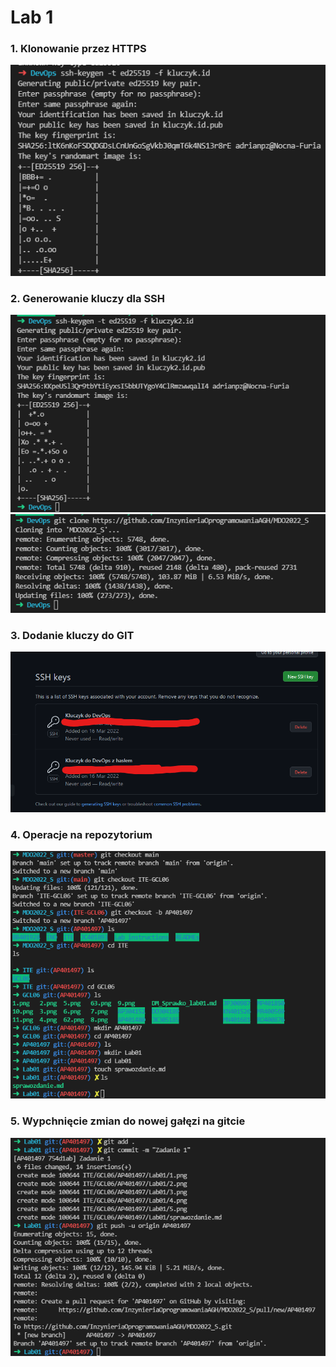 # Lab 1

### 1. Klonowanie przez HTTPS
![](./1.png)
### 2. Generowanie kluczy dla SSH
![](./2.png)
![](./3.png)

### 3. Dodanie kluczy do GIT
![](./4.png)

### 4. Operacje na repozytorium
![](./5.png)

### 5. Wypchnięcie zmian do nowej gałęzi na gitcie
![](./6.png)